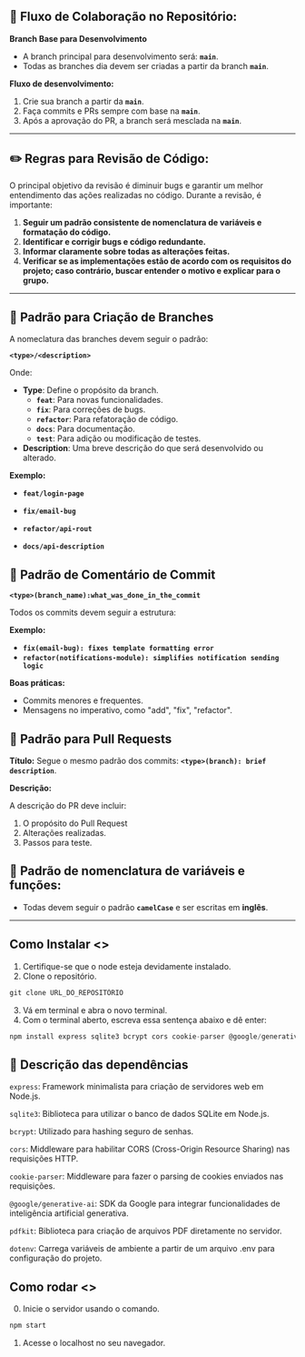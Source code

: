 ## 🔄 Fluxo de Colaboração no Repositório:

**Branch Base para Desenvolvimento**

- A branch principal para desenvolvimento será: **`main`**.
- Todas as branches dia devem ser criadas a partir da branch **`main`**.

**Fluxo de desenvolvimento:**

1. Crie sua branch a partir da **`main`**.
2. Faça commits e PRs sempre com base na **`main`**.
3. Após a aprovação do PR, a branch será mesclada na **`main`**.
---

## ✏️ Regras para Revisão de Código: 
O principal objetivo da revisão é diminuir bugs e garantir um melhor entendimento das ações realizadas no código.
Durante a revisão, é importante:


1. **Seguir um padrão consistente de nomenclatura de variáveis e formatação do código.**
2. **Identificar e corrigir bugs e código redundante.**
3. **Informar claramente sobre todas as alterações feitas.**
4. **Verificar se as implementações estão de acordo com os requisitos do projeto; caso contrário, buscar entender o motivo e explicar para o grupo.**
---

## 📄 Padrão para Criação de Branches

A nomeclatura das branches devem seguir o padrão:

**`<type>/<description>`**

Onde:

- **Type**: Define o propósito da branch.
    - **`feat`**: Para novas funcionalidades.
    - **`fix`**: Para correções de bugs.
    - **`refactor`**: Para refatoração de código.
    - **`docs`**: Para documentação.
    - **`test`**: Para adição ou modificação de testes.
- **Description**: Uma breve descrição do que será desenvolvido ou alterado.

**Exemplo:**

- **`feat/login-page`**

- **`fix/email-bug`**

- **`refactor/api-rout`**

- **`docs/api-description`**

## 📄 Padrão de Comentário de Commit

**`<type>(branch_name):what_was_done_in_the_commit`**

Todos os commits devem seguir a estrutura:

**Exemplo:**

- **`fix(email-bug): fixes template formatting error`**
- **`refactor(notifications-module): simplifies notification sending logic`**

**Boas práticas:**

- Commits menores e frequentes.
- Mensagens no imperativo, como "add", "fix", "refactor".

## 📄 Padrão para Pull Requests

**Título:** Segue o mesmo padrão dos commits: **`<type>(branch): brief description`**.

**Descrição:**

A descrição do PR deve incluir:

1. O propósito do Pull Request
2. Alterações realizadas.
3. Passos para teste.

## 📄 Padrão de nomenclatura de variáveis e funções:
- Todas devem seguir o padrão **`camelCase`** e ser escritas em **inglês**.
---


## Como Instalar <>

1. Certifique-se que o node esteja devidamente instalado.
2. Clone o repositório.
```jsx
git clone URL_DO_REPOSITÓRIO
```
3. Vá em terminal e abra o novo terminal.
4. Com o terminal aberto, escreva essa sentença abaixo e dê enter:
```jsx
npm install express sqlite3 bcrypt cors cookie-parser @google/generative-ai pdfkit dotenv
```

## 📂 Descrição das dependências

`express`: Framework minimalista para criação de servidores web em Node.js.

`sqlite3`: Biblioteca para utilizar o banco de dados SQLite em Node.js.

`bcrypt`: Utilizado para hashing seguro de senhas.

`cors`: Middleware para habilitar CORS (Cross-Origin Resource Sharing) nas requisições HTTP.

`cookie-parser`: Middleware para fazer o parsing de cookies enviados nas requisições.

`@google/generative-ai`: SDK da Google para integrar funcionalidades de inteligência artificial generativa.

`pdfkit`: Biblioteca para criação de arquivos PDF diretamente no servidor.

`dotenv`: Carrega variáveis de ambiente a partir de um arquivo .env para configuração do projeto.


## Como rodar <>
0. Inicie o servidor usando o comando.
```jsx
npm start
```
1. Acesse o localhost no seu navegador.
